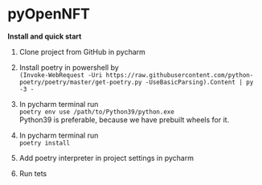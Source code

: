 # pyOpenNFT

**Install and quick start**  

1. Clone project from GitHub in pycharm
2. Install poetry in powershell by  
`(Invoke-WebRequest -Uri https://raw.githubusercontent.com/python-poetry/poetry/master/get-poetry.py -UseBasicParsing).Content | py -3 -`
4. In pycharm terminal run   
`poetry env use /path/to/Python39/python.exe`  
Python39 is preferable, because we have prebuilt wheels for it.  
5. In pycharm terminal run   
`poetry install`    
  
6. Add poetry interpreter in project settings in pycharm   
7. Run tets  
